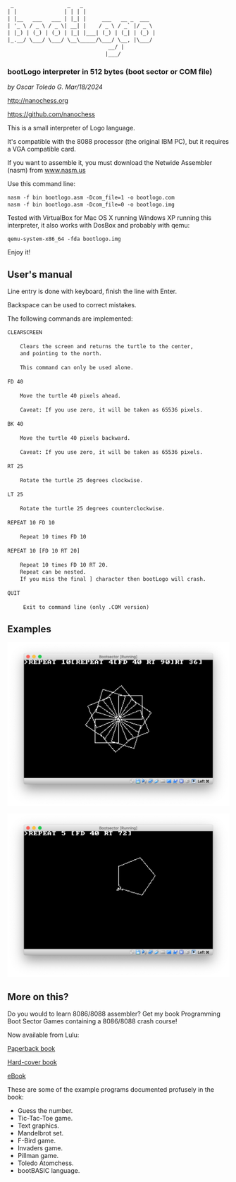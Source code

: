      _                 _   _                       
    | |               | | | |                      
    | |__   ___   ___ | |_| |     ___   __ _  ___  
    | '_ \ / _ \ / _ \| __| |    / _ \ / _` |/ _ \ 
    | |_) | (_) | (_) | |_| |___| (_) | (_| | (_) |
    |_.__/ \___/ \___/ \__\_____/\___/ \__, |\___/ 
                                    __/ |      
                                   |___/
### bootLogo interpreter in 512 bytes (boot sector or COM file)

*by Oscar Toledo G. Mar/18/2024*

http://nanochess.org

https://github.com/nanochess

This is a small interpreter of Logo language.

It's compatible with the 8088 processor (the original IBM PC), but it requires a VGA compatible card.

If you want to assemble it, you must download the Netwide Assembler (nasm) from www.nasm.us

Use this command line:

    nasm -f bin bootlogo.asm -Dcom_file=1 -o bootlogo.com
    nasm -f bin bootlogo.asm -Dcom_file=0 -o bootlogo.img

Tested with VirtualBox for Mac OS X running Windows XP running this interpreter, it also works with DosBox and probably with qemu:

    qemu-system-x86_64 -fda bootlogo.img

Enjoy it!

## User's manual

Line entry is done with keyboard, finish the line with Enter.
        
Backspace can be used to correct mistakes.
        
The following commands are implemented:

    CLEARSCREEN

		Clears the screen and returns the turtle to the center,
		and pointing to the north.

		This command can only be used alone.

    FD 40

		Move the turtle 40 pixels ahead.

		Caveat: If you use zero, it will be taken as 65536 pixels.

    BK 40

		Move the turtle 40 pixels backward.
	
		Caveat: If you use zero, it will be taken as 65536 pixels.

    RT 25

		Rotate the turtle 25 degrees clockwise.

    LT 25

		Rotate the turtle 25 degrees counterclockwise.

    REPEAT 10 FD 10

		Repeat 10 times FD 10
	
    REPEAT 10 [FD 10 RT 20]
		
		Repeat 10 times FD 10 RT 20.
		Repeat can be nested.
		If you miss the final ] character then bootLogo will crash.

    QUIT                 

		 Exit to command line (only .COM version)


## Examples

![bootLogo command sequence](example3.png)

![Result of bootLogo command sequence](example4.png)

## More on this?

Do you would to learn 8086/8088 assembler? Get my book Programming Boot Sector Games containing a 8086/8088 crash course!

Now available from Lulu:

[Paperback book](http://www.lulu.com/shop/oscar-toledo-gutierrez/programming-boot-sector-games/paperback/product-24188564.html)

[Hard-cover book](http://www.lulu.com/shop/oscar-toledo-gutierrez/programming-boot-sector-games/hardcover/product-24188530.html)

[eBook](https://nanochess.org/store.html)

These are some of the example programs documented profusely
in the book:

  * Guess the number.
  * Tic-Tac-Toe game.
  * Text graphics.
  * Mandelbrot set.
  * F-Bird game.
  * Invaders game.
  * Pillman game.
  * Toledo Atomchess.
  * bootBASIC language.

